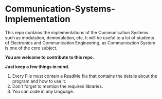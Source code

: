# Communication-Systems-Implementation

This repo contains the implementations of the Communication Systems such as modulation,
demodulation, etc. It will be useful to a lot of students of Electronics and Communication Engineering, 
as Communication System is one of the core subject.


**You are welcome to contribute to this repo.**

**Just keep a few things in mind.**

1) Every File must contain a ReadMe file that contains the details about the program and how to use it.
2) Don't forget to mention the required libraries.
3) You can code in any language.

 